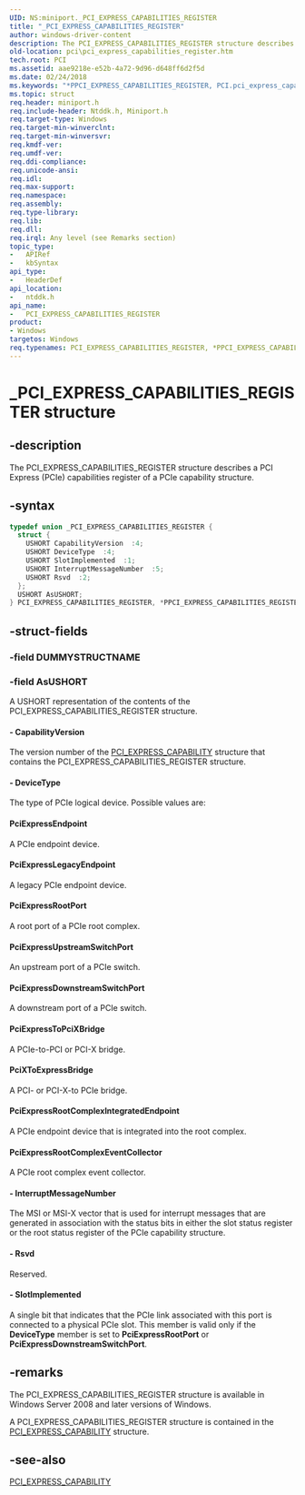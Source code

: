 ```yaml
---
UID: NS:miniport._PCI_EXPRESS_CAPABILITIES_REGISTER
title: "_PCI_EXPRESS_CAPABILITIES_REGISTER"
author: windows-driver-content
description: The PCI_EXPRESS_CAPABILITIES_REGISTER structure describes a PCI Express (PCIe) capabilities register of a PCIe capability structure.
old-location: pci\pci_express_capabilities_register.htm
tech.root: PCI
ms.assetid: aae9218e-e52b-4a72-9d96-d648ff6d2f5d
ms.date: 02/24/2018
ms.keywords: "*PPCI_EXPRESS_CAPABILITIES_REGISTER, PCI.pci_express_capabilities_register, PCI_EXPRESS_CAPABILITIES_REGISTER, PCI_EXPRESS_CAPABILITIES_REGISTER union [Buses], PPCI_EXPRESS_CAPABILITIES_REGISTER, PPCI_EXPRESS_CAPABILITIES_REGISTER union pointer [Buses], _PCI_EXPRESS_CAPABILITIES_REGISTER, ntddk/PCI_EXPRESS_CAPABILITIES_REGISTER, ntddk/PPCI_EXPRESS_CAPABILITIES_REGISTER, pci_struct_86cc3b70-4de8-4479-b431-5f7f10d4a2f4.xml"
ms.topic: struct
req.header: miniport.h
req.include-header: Ntddk.h, Miniport.h
req.target-type: Windows
req.target-min-winverclnt:
req.target-min-winversvr:
req.kmdf-ver:
req.umdf-ver:
req.ddi-compliance:
req.unicode-ansi:
req.idl:
req.max-support:
req.namespace:
req.assembly:
req.type-library:
req.lib:
req.dll:
req.irql: Any level (see Remarks section)
topic_type:
-	APIRef
-	kbSyntax
api_type:
-	HeaderDef
api_location:
-	ntddk.h
api_name:
-	PCI_EXPRESS_CAPABILITIES_REGISTER
product:
- Windows
targetos: Windows
req.typenames: PCI_EXPRESS_CAPABILITIES_REGISTER, *PPCI_EXPRESS_CAPABILITIES_REGISTER
---
```


# _PCI_EXPRESS_CAPABILITIES_REGISTER structure


## -description


The PCI_EXPRESS_CAPABILITIES_REGISTER structure describes a PCI Express (PCIe) capabilities register of a PCIe capability structure.


## -syntax


```cpp
typedef union _PCI_EXPRESS_CAPABILITIES_REGISTER {
  struct {
    USHORT CapabilityVersion  :4;
    USHORT DeviceType  :4;
    USHORT SlotImplemented  :1;
    USHORT InterruptMessageNumber  :5;
    USHORT Rsvd  :2;
  };
  USHORT AsUSHORT;
} PCI_EXPRESS_CAPABILITIES_REGISTER, *PPCI_EXPRESS_CAPABILITIES_REGISTER;
```


## -struct-fields




### -field DUMMYSTRUCTNAME




### -field AsUSHORT

A USHORT representation of the contents of the PCI_EXPRESS_CAPABILITIES_REGISTER structure.


#### - CapabilityVersion

The version number of the <a href="https://msdn.microsoft.com/library/windows/hardware/ff537460">PCI_EXPRESS_CAPABILITY</a> structure that contains the PCI_EXPRESS_CAPABILITIES_REGISTER structure.


#### - DeviceType

The type of PCIe logical device. Possible values are:





#### PciExpressEndpoint

A PCIe endpoint device.



#### PciExpressLegacyEndpoint

A legacy PCIe endpoint device.



#### PciExpressRootPort

A root port of a PCIe root complex.



#### PciExpressUpstreamSwitchPort

An upstream port of a PCIe switch.



#### PciExpressDownstreamSwitchPort

A downstream port of a PCIe switch.



#### PciExpressToPciXBridge

A PCIe-to-PCI or PCI-X bridge.



#### PciXToExpressBridge

A PCI- or PCI-X-to PCIe bridge.



#### PciExpressRootComplexIntegratedEndpoint

A PCIe endpoint device that is integrated into the root complex.



#### PciExpressRootComplexEventCollector

A PCIe root complex event collector.


#### - InterruptMessageNumber

The MSI or MSI-X vector that is used for interrupt messages that are generated in association with the status bits in either the slot status register or the root status register of the PCIe capability structure.


#### - Rsvd

Reserved.


#### - SlotImplemented

A single bit that indicates that the PCIe link associated with this port is connected to a physical PCIe slot. This member is valid only if the <b>DeviceType</b> member is set to <b>PciExpressRootPort</b> or <b>PciExpressDownstreamSwitchPort</b>.


## -remarks



The PCI_EXPRESS_CAPABILITIES_REGISTER structure is available in Windows Server 2008 and later versions of Windows.

A PCI_EXPRESS_CAPABILITIES_REGISTER structure is contained in the <a href="https://msdn.microsoft.com/library/windows/hardware/ff537460">PCI_EXPRESS_CAPABILITY</a> structure.




## -see-also

<a href="https://msdn.microsoft.com/library/windows/hardware/ff537460">PCI_EXPRESS_CAPABILITY</a>



 

 


